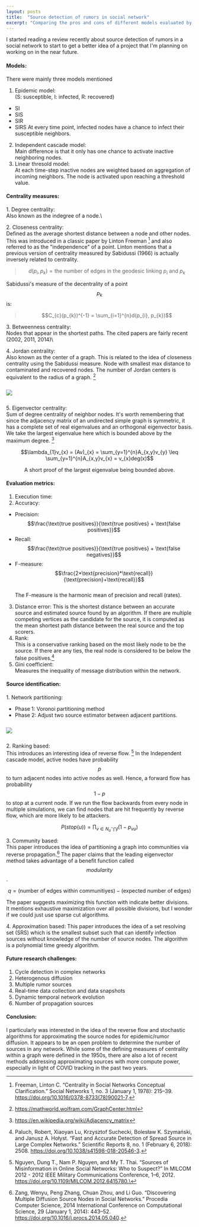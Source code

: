 ```yaml
---
layout: posts
title:  "Source detection of rumors in social network"
excerpt: "Comparing the pros and cons of different models evaluated by various centrality measures and evaluation metrics." 
---
```

I started reading a review recently about source detection of rumors in a social network to start to get a better idea of a project that I'm planning on working on in the near future. 

#### Models:

There were mainly three models mentioned
1. Epidemic model:\
(S: susceptible, I: infected, R: recovered)
- SI 
- SIS
- SIR
- SIRS
At every time point, infected nodes have a chance to infect their susceptible neighbors.
2. Independent cascade model:\
Main difference is that it only has one chance to activate inactive neighboring nodes. 
3. Linear thresold model:\
At each time-step inactive nodes are weighted based on aggregation of incoming neighbors. The node is activated upon reaching a threshold value.


#### Centrality measures:
1\. Degree centrality:\
Also known as the indegree of a node.\

2\. Closeness centrality:\
Defined as the average shortest distance between a node and other nodes. This was introduced in a classic paper by Linton Freeman [^1] and also referred to as the "independence" of a point. Linton mentions that a previous version of centrality measured by Sabidussi (1966) is actually inversely related to centrality. 

> $$d(p_{i}, p_{k}) = \text{the number of edges in the geodesic linking }p_{i}\text{ and }p_{k}$$

Sabidussi's measure of the decentrality of a point $$p_{k}$$ is:
> $$C_{c}(p_{k})^{-1} = \sum_{i=1}^{n}d(p_{i}, p_{k})$$

3\. Betweenness centrality:\
Nodes that appear in the shortest paths. The cited papers are fairly recent (2002, 2011, 2014)\

4\. Jordan centrality:\
Also known as the center of a graph. This is related to the idea of closeness centrality using the Sabidussi measure. Node with smallest max distance to contaminated and recovered nodes. The number of Jordan centers is equivalent to the radius of a graph. [^2]
<img src="{{site.url}}/images/2022-07-12-source-rumor-detection/graph_centers.svg" style="display: block; margin: 5% 0% 5% 0%;"/>

5\. Eigenvector centrality:\
Sum of degree centrality of neighbor nodes. It's worth remembering that since the adjacency matrix of an undirected simple graph is symmetric, it has a complete set of real eigenvalues and an orthogonal eigenvector basis. We take the largest eigenvalue here which is bounded above by the maximum degree. [^3]

$$\lambda_{1}v_{x} = (Av)_{x} = \sum_{y=1}^{n}A_{x,y}v_{y} \leq \sum_{y=1}^{n}A_{x,y}v_{x} = v_{x}deg(x)$$

<div align="center">
A short proof of the largest eigenvalue being bounded above.
</div>

#### Evaluation metrics:
1. Execution time:
2. Accuracy:
- Precision:
$$\frac{\text{true positives}}{\text{true positives} + \text{false positives}}$$
- Recall:
$$\frac{\text{true positives}}{\text{true positives} + \text{false negatives}}$$
- F-measure:
$$\frac{2*\text{precision}*\text{recall}}{\text{precision}+\text{recall}}$$\
The F-measure is the harmonic mean of precision and recall (rates). 
3. Distance error:
This is the shortest distance between an accurate source and estimated source found by an algorithm. If there are multiple competing vertices as the candidate for the source, it is computed as the mean shortest path distance between the real source and the top scorers.
4. Rank:\
This is a conservative ranking based on the most likely node to be the source. If there are any ties, the real node is considered to be below the false positives.[^4]
5. Gini coefficient:\
Measures the inequality of message distribution within the network.

#### Source identification:
1\. Network partitioning:
- Phase 1: Voronoi partitioning method
- Phase 2: Adjust two source estimator between adjacent partitions.
<img src="{{site.url}}/images/2022-07-12-source-rumor-detection/k-centers.png" style="display: block; margin: 5% 0% 5% 0%;"/>

2\. Ranking based:\
This introduces an interesting idea of reverse flow. [^5] In the Independent cascade model, active nodes have probability $$p$$ to turn adjacent nodes into active nodes as well. Hence, a forward flow has probability $$1-p$$ to stop at a current node. If we run the flow backwards from every node in multiple simulations, we can find nodes that are hit frequently by reverse flow, which are more likely to be attackers.

$$P(stop(u)) = \prod_{v\in{N_{u}^{-}\bigcap I}}(1-p_{vu})$$

3\. Community based:\
This paper introduces the idea of partitioning a graph into communities via reverse propagation.[^6] The paper claims that the leading eigenvector method takes advantage of a benefit function called $$modularity$$.

$$q = (\text{number of edges within communitiyes}) - (\text{expected number of edges})$$

The paper suggests maximizing this function with indicate better divisions. It mentions exhaustive maximization over all possible divisions, but I wonder if we could just use sparse cut algorithms.

4\. Approximation based:
This paper introduces the idea of a set resolving set (SRS) which is the smallest subset such that can identify infection sources without knowledge of the number of source nodes. The algorithm is a polynomial time greedy algorithm.

#### Future research challenges:
1. Cycle detection in complex networks
2. Heterogenous diffusion
3. Multiple rumor sources
4. Real-time data collection and data snapshots
5. Dynamic temporal network evolution
6. Number of propagation sources

#### Conclusion:
I particularly was interested in the idea of the reverse flow and stochastic algorithms for approximating the source nodes for epidemic/rumor diffusion. It appears to be an open problem to determine the number of sources in any network. While some of the defining measures of centrality within a graph were defined in the 1950s, there are also a lot of recent methods addressing approximating sources with more compute power, especially in light of COVID tracking in the past two years.

[^1]: Freeman, Linton C. “Centrality in Social Networks Conceptual Clarification.” Social Networks 1, no. 3 (January 1, 1978): 215–39. https://doi.org/10.1016/0378-8733(78)90021-7.
[^2]: https://mathworld.wolfram.com/GraphCenter.html
[^3]: https://en.wikipedia.org/wiki/Adjacency_matrix
[^4]: Paluch, Robert, Xiaoyan Lu, Krzysztof Suchecki, Bolesław K. Szymański, and Janusz A. Hołyst. “Fast and Accurate Detection of Spread Source in Large Complex Networks.” Scientific Reports 8, no. 1 (February 6, 2018): 2508. https://doi.org/10.1038/s41598-018-20546-3.
[^5]: Nguyen, Dung T., Nam P. Nguyen, and My T. Thai. “Sources of Misinformation in Online Social Networks: Who to Suspect?” In MILCOM 2012 - 2012 IEEE Military Communications Conference, 1–6, 2012. https://doi.org/10.1109/MILCOM.2012.6415780.\
[^6]: Zang, Wenyu, Peng Zhang, Chuan Zhou, and Li Guo. “Discovering Multiple Diffusion Source Nodes in Social Networks.” Procedia Computer Science, 2014 International Conference on Computational Science, 29 (January 1, 2014): 443–52. https://doi.org/10.1016/j.procs.2014.05.040.




